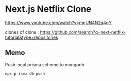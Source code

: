 # Next.js Netflix Clone

https://www.youtube.com/watch?v=mqUN4N2q4qY


clones of clone : https://github.com/search?q=next-netflix-tutorial&type=repositories


## Memo

Push local prisma.scheme to mongodb

```
npx prisma db push
```
